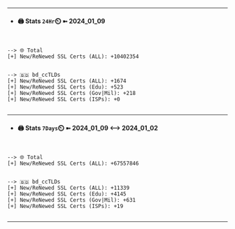 

---
- #### 🖨️ **Stats** `24Hr`⏲️ ➼ 2024_01_09
```console


--> 🌐 Total
[+] New/ReNewed SSL Certs (ALL): +10402354


--> 🇧🇩 bd_ccTLDs
[+] New/ReNewed SSL Certs (ALL): +1674
[+] New/ReNewed SSL Certs (Edu): +523
[+] New/ReNewed SSL Certs (Gov|Mil): +218
[+] New/ReNewed SSL Certs (ISPs): +0


```

---
- #### 🖨️ **Stats** `7Days`⏲️ ➼ 2024_01_09 <--> 2024_01_02
```console


--> 🌐 Total
[+] New/ReNewed SSL Certs (ALL): +67557846


--> 🇧🇩 bd_ccTLDs
[+] New/ReNewed SSL Certs (ALL): +11339
[+] New/ReNewed SSL Certs (Edu): +4145
[+] New/ReNewed SSL Certs (Gov|Mil): +631
[+] New/ReNewed SSL Certs (ISPs): +19


```

---

